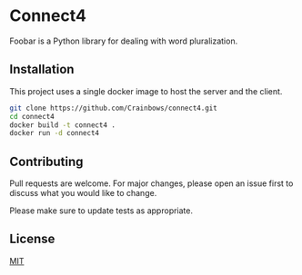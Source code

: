 # Connect4

Foobar is a Python library for dealing with word pluralization.

## Installation

This project uses a single docker image to host the server and the client.

```bash
git clone https://github.com/Crainbows/connect4.git
cd connect4
docker build -t connect4 .
docker run -d connect4
```

## Contributing
Pull requests are welcome. For major changes, please open an issue first to discuss what you would like to change.

Please make sure to update tests as appropriate.

## License
[MIT](https://choosealicense.com/licenses/mit/)